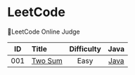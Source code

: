 # LeetCode
👨LeetCode Online Judge


| ID   | Title                                    | Difficulty |                   Java                   |   
| ---- | :--------------------------------------- | :--------: | :--------------------------------------: | 
| 001  | [Two Sum](https://leetcode.com/problems/two-sum/) |    Easy    | [Java](https://github.com/) 
